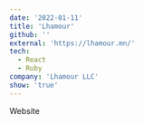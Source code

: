 ```yaml
---
date: '2022-01-11'
title: 'Lhamour'
github: ''
external: 'https://lhamour.mn/'
tech:
  - React
  - Ruby
company: 'Lhamour LLC'
show: 'true'
---
```


Website
